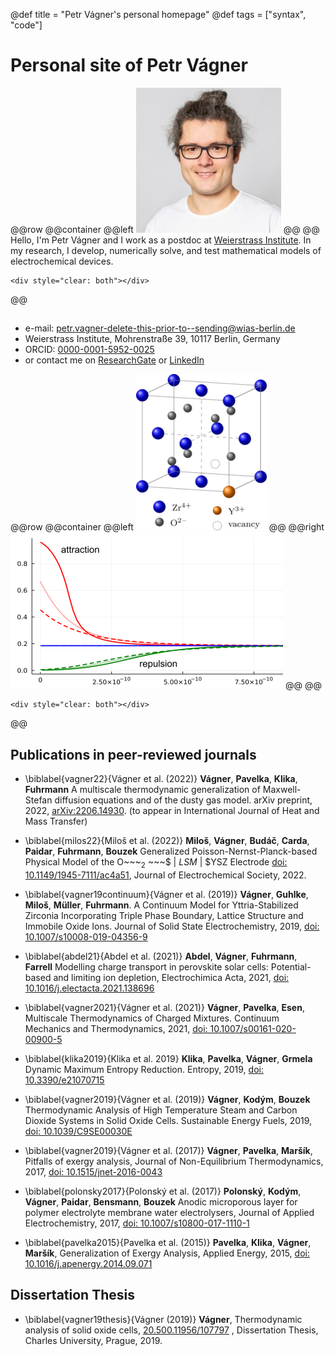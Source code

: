 @def title = "Petr Vágner's personal homepage"
@def tags = ["syntax", "code"]

# Personal site of Petr Vágner

@@row
@@container
@@left ![](/assets/PV_crop_m.jpg) @@
@@
Hello, I'm Petr Vágner and I work as a postdoc at [Weierstrass Institute](https://www.wias-berlin.de/).
In my research, I develop, numerically solve, and test mathematical models of electrochemical devices. 
~~~
<div style="clear: both"></div>
~~~
@@

## 
* e-mail: [petr.vagner-delete-this-prior-to--sending@wias-berlin.de](mailto:petr.vagner-delete-this-prior-to--sending@wias-berlin.de)
* Weierstrass Institute, Mohrenstraße 39, 10117 Berlin, Germany
* ORCID: [0000-0001-5952-0025](https://orcid.org/0000-0001-5952-0025) 
* or contact me on [ResearchGate](https://www.researchgate.net/profile/Petr-Vagner) or [LinkedIn](https://www.linkedin.com/in/petr-vágner-89360510b)

@@row
@@container
@@left ![](/assets/ysz_m.png) @@
@@right ![](/assets/spc_m.png) @@
@@
~~~
<div style="clear: both"></div>
~~~
@@


## Publications in peer-reviewed journals
* \biblabel{vagner22}{Vágner et al. (2022)} **Vágner**, **Pavelka**, **Klika**, **Fuhrmann** A multiscale thermodynamic generalization of Maxwell-Stefan diffusion equations and of the dusty gas model. arXiv preprint, 2022, [arXiv:2206.14930](https://arxiv.org/abs/2206.14930). (to appear in International Journal of Heat and Mass Transfer)
* \biblabel{milos22}{Miloš et al. (2022)} **Miloš**, **Vágner**, **Budáč**, **Carda**, **Paidar**, **Fuhrmann**, **Bouzek** Generalized Poisson-Nernst-Planck-based Physical Model of the O~~~<sub>2</sub> ~~~$ | $LSM$ | $YSZ Electrode [doi: 10.1149/1945-7111/ac4a51](http://doi.org/10.1149/1945-7111/ac4a51), Journal of Electrochemical Society, 2022.

* \biblabel{vagner19continuum}{Vágner et al. (2019)} **Vágner**, **Guhlke**, **Miloš**, **Müller**, **Fuhrmann**. A Continuum Model for Yttria-Stabilized Zirconia Incorporating Triple Phase Boundary, Lattice Structure and Immobile Oxide Ions. Journal of Solid State Electrochemistry, 2019, [doi: 10.1007/s10008-019-04356-9](https://doi.org/10.1007/s10008-019-04356-9)

* \biblabel{abdel21}{Abdel et al. (2021)} **Abdel**, **Vágner**, **Fuhrmann**, **Farrell** Modelling charge transport in perovskite solar cells: Potential-based and limiting ion depletion, Electrochimica Acta, 2021, [doi: 10.1016/j.electacta.2021.138696](https://doi.org/10.1016/j.electacta.2021.138696)

* \biblabel{vagner2021}{Vágner et al. (2021)} **Vágner**, **Pavelka**, **Esen**, Multiscale Thermodynamics of Charged Mixtures. Continuum Mechanics and Thermodynamics, 2021, [doi: 10.1007/s00161-020-00900-5](https://doi.org/10.1007/s00161-020-00900-5)

* \biblabel{klika2019}{Klika et al. 2019} **Klika**, **Pavelka**, **Vágner**, **Grmela** Dynamic Maximum Entropy Reduction. Entropy, 2019, [doi: 10.3390/e21070715](https://doi.org/10.3390/e21070715)

* \biblabel{vagner2019}{Vágner et al. (2019)} **Vágner**, **Kodým**, **Bouzek** Thermodynamic Analysis of High Temperature Steam and Carbon Dioxide Systems in Solid Oxide Cells. Sustainable Energy Fuels, 2019, [doi: 10.1039/C9SE00030E](https://doi.org/10.1039/C9SE00030E)

* \biblabel{vagner2019}{Vágner et al. (2017)} **Vágner**, **Pavelka**, **Maršík**, Pitfalls of exergy analysis, Journal of Non-Equilibrium Thermodynamics, 2017, [doi: 10.1515/jnet-2016-0043](https://doi.org/10.1515/jnet-2016-0043)

* \biblabel{polonsky2017}{Polonský et al. (2017)} **Polonský**, **Kodým**, **Vágner**, **Paidar**, **Bensmann**, **Bouzek**  Anodic microporous layer for polymer electrolyte membrane water electrolysers, Journal of Applied Electrochemistry, 2017, [doi: 10.1007/s10800-017-1110-1](https://doi.org/10.1007/s10800-017-1110-1)

* \biblabel{pavelka2015}{Pavelka et al. (2015)} **Pavelka**, **Klika**, **Vágner**, **Maršík**, Generalization of Exergy Analysis, Applied Energy, 2015, [doi: 10.1016/j.apenergy.2014.09.071](https://doi.org/10.1016/j.apenergy.2014.09.071)


## Dissertation Thesis
* \biblabel{vagner19thesis}{Vágner (2019)} **Vágner**, Thermodynamic analysis of solid oxide cells, [20.500.11956/107797](http://hdl.handle.net/20.500.11956/107797) , Dissertation Thesis, Charles University, Prague, 2019.

